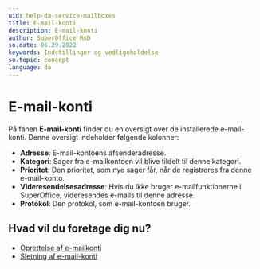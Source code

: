 ```yaml
---
uid: help-da-service-mailboxes
title: E-mail-konti
description: E-mail-konti
author: SuperOffice RnD
so.date: 06.29.2022
keywords: Indstillinger og vedligeholdelse
so.topic: concept
language: da
---
```


# E-mail-konti

På fanen **E-mail-konti** finder du en oversigt over de installerede e-mail-konti. Denne oversigt indeholder følgende kolonner:

* **Adresse**: E-mail-kontoens afsenderadresse.
* **Kategori**: Sager fra e-mailkontoen vil blive tildelt til denne kategori.
* **Prioritet**: Den prioritet, som nye sager får, når de registreres fra denne e-mail-konto.
* **Videresendelsesadresse**: Hvis du ikke bruger e-mailfunktionerne i SuperOffice, videresendes e-mails til denne adresse.
* **Protokol**: Den protokol, som e-mail-kontoen bruger.

## Hvad vil du foretage dig nu?

* [Oprettelse af e-mailkonti][1]
* [Sletning af e-mail-konti][2]

<!-- Referenced links -->
[1]: ../create-mailbox.md
[2]: ../delete-mailbox.md

<!-- Referenced images -->
